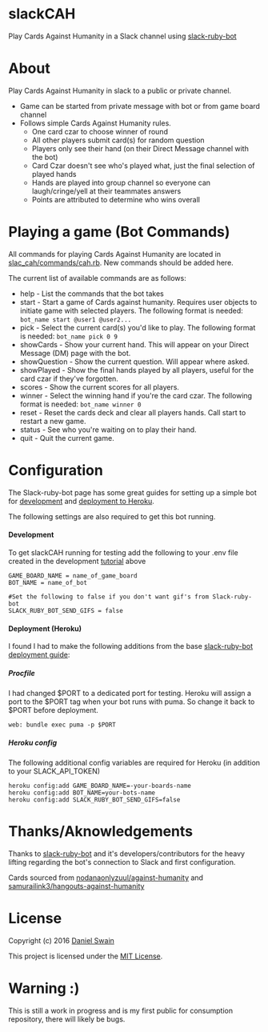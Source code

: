 # slackCAH
Play Cards Against Humanity in a Slack channel using [slack-ruby-bot](https://github.com/dblock/slack-ruby-bot)

# About
Play Cards Against Humanity in slack to a public or private channel.
* Game can be started from private message with bot or from game board channel
* Follows simple Cards Against Humanity rules.
  * One card czar to choose winner of round
  * All other players submit card(s) for random question
  * Players only see their hand (on their Direct Message channel with the bot)
  * Card Czar doesn't see who's played what, just the final selection of played hands
  * Hands are played into group channel so everyone can laugh/cringe/yell at their teammates answers
  * Points are attributed to determine who wins overall

# Playing a game (Bot Commands)
All commands for playing Cards Against Humanity are located in [slac_cah/commands/cah.rb](https://github.com/ulternate/slackCAH/blob/master/slack_cah/commands/cah.rb). New commands should be added here.

The current list of available commands are as follows:
* help - List the commands that the bot takes
* start - Start a game of Cards against humanity. Requires user objects to initiate game with selected players. The following format is needed:
  ```bot_name start @user1 @user2...```
* pick - Select the current card(s) you'd like to play. The following format is needed:
  ```bot_name pick 0 9```
* showCards - Show your current hand. This will appear on your Direct Message (DM) page with the bot.
* showQuestion - Show the current question. Will appear where asked.
* showPlayed - Show the final hands played by all players, useful for the card czar if they've forgotten.
* scores - Show the current scores for all players.
* winner - Select the winning hand if you're the card czar. The following format is needed:
  ```bot_name winner 0```
* reset - Reset the cards deck and clear all players hands. Call start to restart a new game.
* status - See who you're waiting on to play their hand.
* quit - Quit the current game.

# Configuration
The Slack-ruby-bot page has some great guides for setting up a simple bot for [development](https://github.com/dblock/slack-ruby-bot/blob/master/TUTORIAL.md) and [deployment to Heroku](https://github.com/dblock/slack-ruby-bot/blob/master/DEPLOYMENT.md).

The following settings are also required to get this bot running.

#### Development

To get slackCAH running for testing add the following to your .env file created in the development [tutorial](https://github.com/dblock/slack-ruby-bot/blob/master/TUTORIAL.md) above
```
GAME_BOARD_NAME = name_of_game_board
BOT_NAME = name_of_bot

#Set the following to false if you don't want gif's from Slack-ruby-bot
SLACK_RUBY_BOT_SEND_GIFS = false
```

#### Deployment (Heroku)

I found I had to make the following additions from the base [slack-ruby-bot](https://github.com/dblock/slack-ruby-bot) [deployment guide](https://github.com/dblock/slack-ruby-bot/blob/master/DEPLOYMENT.md):

##### Procfile
I had changed $PORT to a dedicated port for testing. Heroku will assign a port to the $PORT tag when your bot runs with puma. So change it back to $PORT before deployment.
```
web: bundle exec puma -p $PORT
```

##### Heroku config
The following additional config variables are required for Heroku (in addition to your SLACK_API_TOKEN)
```
heroku config:add GAME_BOARD_NAME=-your-boards-name
heroku config:add BOT_NAME=your-bots-name
heroku config:add SLACK_RUBY_BOT_SEND_GIFS=false
```

# Thanks/Aknowledgements
Thanks to [slack-ruby-bot](https://github.com/dblock/slack-ruby-bot) and it's developers/contributors for the heavy lifting regarding the bot's connection to Slack and first configuration.

Cards sourced from [nodanaonlyzuul/against-humanity](https://github.com/nodanaonlyzuul/against-humanity) and [samurailink3/hangouts-against-humanity](https://github.com/samurailink3/hangouts-against-humanity/wiki/Cards)


# License
Copyright (c) 2016 [Daniel Swain](http://www.danielcswain.com)

This project is licensed under the [MIT License](LICENSE.md).

# Warning :)
This is still a work in progress and is my first public for consumption repository, there will likely be bugs.
